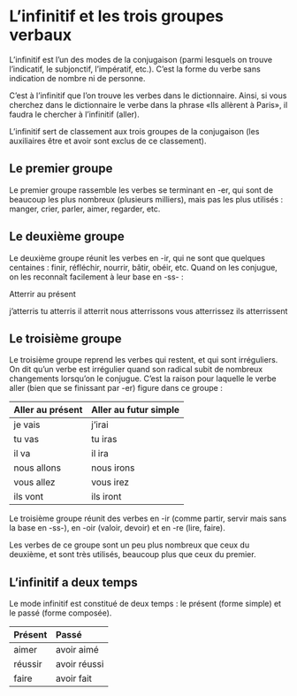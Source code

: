 # L’infinitif et les trois groupes verbaux

L’infinitif est l’un des modes de la conjugaison (parmi lesquels on trouve l’indicatif, le subjonctif, l’impératif, etc.). C’est la forme du verbe sans indication de nombre ni de personne.

C’est à l’infinitif que l’on trouve les verbes dans le dictionnaire. Ainsi, si vous cherchez dans le dictionnaire le verbe dans la phrase «Ils allèrent à Paris», il faudra le chercher à l’infinitif (aller).

L’infinitif sert de classement aux trois groupes de la conjugaison (les auxiliaires être et avoir sont exclus de ce classement).

## Le premier groupe

Le premier groupe rassemble les verbes se terminant en -er, qui sont de beaucoup les plus nombreux (plusieurs milliers), mais pas les plus utilisés : manger, crier, parler, aimer, regarder, etc.

## Le deuxième groupe

Le deuxième groupe réunit les verbes en -ir, qui ne sont que quelques centaines : finir, réfléchir, nourrir, bâtir, obéir, etc. Quand on les conjugue, on les reconnaît facilement à leur base en -ss- :

Atterrir au présent

j’atterris
tu atterris
il atterrit
nous atterrissons
vous atterrissez
ils atterrissent

## Le troisième groupe

Le troisième groupe reprend les verbes qui restent, et qui sont irréguliers. On dit qu’un verbe est irrégulier quand son radical subit de nombreux changements lorsqu’on le conjugue. C’est la raison pour laquelle le verbe aller (bien que se finissant par -er) figure dans ce groupe :

| Aller au présent	 | Aller au futur simple |
|:--|:--|
| je vais | j’irai |
| tu vas | tu iras |
| il va | il ira |
| nous allons | nous irons |
| vous allez | vous irez |
| ils vont | ils iront |

Le troisième groupe réunit des verbes en -ir (comme partir, servir mais sans la base en -ss-), en -oir (valoir, devoir) et en -re (lire, faire).

Les verbes de ce groupe sont un peu plus nombreux que ceux du deuxième, et sont très utilisés, beaucoup plus que ceux du premier.

## L’infinitif a deux temps

Le mode infinitif est constitué de deux temps : le présent (forme simple) et le passé (forme composée).

| Présent | Passé |
|:--|:--|
| aimer | avoir aimé |
| réussir | avoir réussi |
| faire | avoir fait |